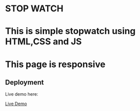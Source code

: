 # STOP WATCH

# This is simple stopwatch using HTML,CSS and JS
# This page is responsive

## Deployment
Live demo here:

[Live Demo](https://your-deployment-url.com)
